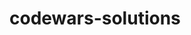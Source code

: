 # codewars-solutions
<!--
Awarded Score by Kata Rank
1 kyu task = 1097 scores
2 kyu task = 404 scores
3 kyu task = 149 scores
4 kyu task = 55 scores
5 kyu task = 21 scores
6 kyu task = 8 scores
7 kyu task = 3 scores
8 kyu task = 2 scores

Required Score to Rank Up
2 dan 97225
1 dan 35759
1 kyu 13147
2 kyu 4829
3 kyu 1768
4 kyu 643
5 kyu 229
6 kyu 76
7 kyu 20
8 kyu 0

* * *

3 kyu ------------------------------------------------

Battleship field validator
https://www.codewars.com/kata/52bb6539a4cf1b12d90005b7

Line Safari - Is that a line
https://www.codewars.com/kata/59c5d0b0a25c8c99ca000237

4 kyu ------------------------------------------------

Sum of Intervals
https://www.codewars.com/kata/52b7ed099cdc285c300001cd

Validate Sudoku with size `NxN`
https://www.codewars.com/kata/540afbe2dc9f615d5e000425

Explosive Sum
https://www.codewars.com/kata/52ec24228a515e620b0005ef

Product-Sum Numbers
https://www.codewars.com/kata/5b16bbd2c8c47ec58300016e

One Line Task: Snail Coordinate
https://www.codewars.com/kata/59074d68cc21024b4300006d

5 kyu ------------------------------------------------

Sum of pairs
https://www.codewars.com/kata/54d81488b981293527000c8f

Best travel
https://www.codewars.com/kata/55e7280b40e1c4a06d0000aa

Can you get the loop
https://www.codewars.com/kata/52a89c2ea8ddc5547a000863

Primes in numbers
https://www.codewars.com/kata/54d512e62a5e54c96200019e

-->




